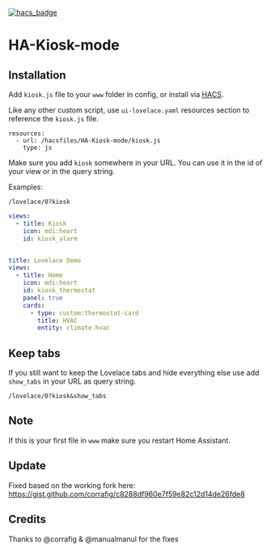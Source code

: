 [![hacs_badge](https://img.shields.io/badge/HACS-Custom-orange.svg)](https://github.com/custom-components/hacs)

# HA-Kiosk-mode

## Installation

Add `kiosk.js` file to your `www` folder in config, or install via [HACS](https://hacs.xyz/).

Like any other custom script, use `ui-lovelace.yaml` resources section to reference the `kiosk.js` file.

```
resources:
  - url: /hacsfiles/HA-Kiosk-mode/kiosk.js
    type: js
```

Make sure you add `kiosk` somewhere in your URL. You can use it in the id of your view or in the query string.

Examples:

```
/lovelace/0?kiosk
```

```yaml
views:
  - title: Kiosk
    icon: mdi:heart
    id: kiosk_alarm


title: Lovelace Demo
views:
  - title: Home
    icon: mdi:heart
    id: kiosk_thermostat
    panel: true
    cards:
      - type: custom:thermostat-card
        title: HVAC
        entity: climate.hvac
```

## Keep tabs
If you still want to keep the Lovelace tabs and hide everything else use add `show_tabs` in your URL as query string.

```
/lovelace/0?kiosk&show_tabs
```

## Note

If this is your first file in `www` make sure you restart Home Assistant.

## Update
Fixed based on the working fork here: https://gist.github.com/corrafig/c8288df960e7f59e82c12d14de26fde8

## Credits
Thanks to @corrafig & @manualmanul for the fixes



    
